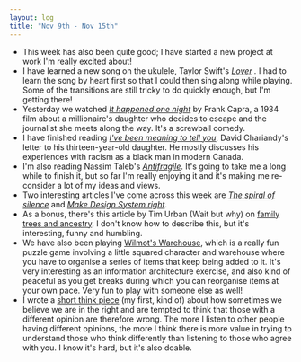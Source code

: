 ```yaml
---
layout: log
title: "Nov 9th - Nov 15th"
---
```

- This week has also been quite good; I have started a new project at work I'm really excited about!
- I have learned a new song on the ukulele, Taylor Swift's *[Lover](https://www.youtube.com/watch?v=NnNIb54ggGA) .* I had to learn the song by heart first so that I could then sing along while playing. Some of the transitions are still tricky to do quickly enough, but I'm getting there!
- Yesterday we watched *[It happened one night](https://en.wikipedia.org/wiki/It_Happened_One_Night)* by Frank Capra, a 1934 film about a millionaire's daughter who decides to escape and the journalist she meets along the way. It's a screwball comedy.
- I have finished reading [*I've been meaning to tell you*](https://www.goodreads.com/book/show/37487246-i-ve-been-meaning-to-tell-you), David Chariandy's letter to his thirteen-year-old daughter. He mostly discusses his experiences with racism as a black man in modern Canada.
- I'm also reading Nassim Taleb's *[Antifragile](https://www.goodreads.com/book/show/13530973-antifragile)*. It's going to take me a long while to finish it, but so far I'm really enjoying it and it's making me re-consider a lot of my ideas and views.
- Two interesting articles I've come across this week are [*The spiral of silence*](https://fs.blog/2020/09/spiral-of-silence/) and [*Make Design System right*](https://blog.plantapp.io/post/make-design-system-right).
- As a bonus, there's this article by Tim Urban (Wait but why) on [family trees and ancestry](https://waitbutwhy.com/2014/01/your-family-past-present-and-future.html). I don't know how to describe this, but it's interesting, funny and humbling.
- We have also been playing [Wilmot's Warehouse](https://store.steampowered.com/app/839870/Wilmots_Warehouse/), which is a really fun puzzle game involving a little squared character and warehouse where you have to organise a series of items that keep being added to it. It's very interesting as an information architecture exercise, and also kind of peaceful as you get breaks during which you can reorganise items at your own pace. Very fun to play with someone else as well!
- I wrote a [short think piece](https://irenealegre.com/thoughts-1) (my first, kind of) about how sometimes we believe we are in the right and are tempted to think that those with a different opinion are therefore wrong. The more I listen to other people having different opinions, the more I think there is more value in trying to understand those who think differently than listening to those who agree with you. I know it's hard, but it's also doable.
